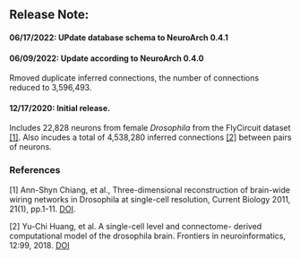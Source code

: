 ## Release Note:

#### 06/17/2022: UPdate database schema to NeuroArch 0.4.1

#### 06/09/2022: Update according to NeuroArch 0.4.0
Rmoved duplicate inferred connections, the number of connections reduced to 3,596,493.

#### 12/17/2020: Initial release.
Includes 22,828 neurons from female *Drosophila* from the FlyCircuit dataset [[1]](#ref-1).
Also incudes a total of 4,538,280 inferred connections [[2]](ref-2) between pairs of neurons.

### References

[1] <a name="ref-1"></a> Ann-Shyn Chiang, et al., Three-dimensional reconstruction of brain-wide wiring networks in Drosophila at single-cell resolution, Current Biology 2011, 21(1), pp.1-11. [DOI](https://doi.org/10.1016/j.cub.2010.11.056).

[2] <a name="ref-2"></a> Yu-Chi Huang, et al. A single-cell level and connectome- derived computational model of the drosophila brain. Frontiers in neuroinformatics, 12:99, 2018. [DOI](https://doi.org/10.3389/fninf.2018.00099)
